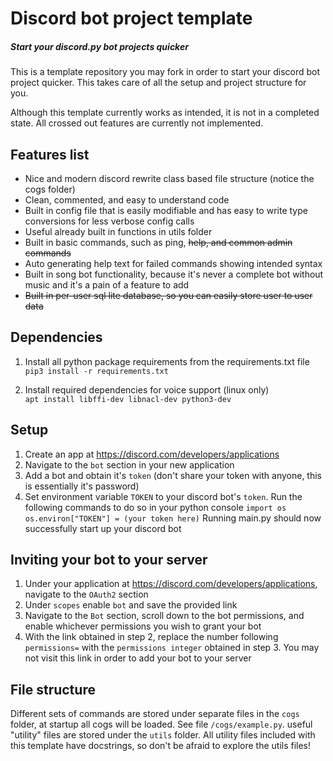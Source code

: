 # Discord bot project template
##### *Start your discord.py bot projects quicker*
This is a template repository you may fork in order to start your discord bot project quicker. This takes care of all
the setup and project structure for you.

Although this template currently works as intended, it is not in a completed state. All crossed out features are
currently not implemented.

## Features list
- Nice and modern discord rewrite class based file structure (notice the cogs folder)
- Clean, commented, and easy to understand code
- Built in config file that is easily modifiable and has easy to write type conversions for less verbose config calls
- Useful already built in functions in utils folder
- Built in basic commands, such as ping, ~~help, and common admin commands~~
- Auto generating help text for failed commands showing intended syntax
- Built in song bot functionality, because it's never a complete bot without music and it's a pain of a feature to add
- ~~Built in per-user sql lite database, so you can easily store user to user data~~

## Dependencies
1. Install all python package requirements from the requirements.txt file  
`pip3 install -r requirements.txt`

2. Install required dependencies for voice support (linux only)  
`apt install libffi-dev libnacl-dev python3-dev`

## Setup
1. Create an app at https://discord.com/developers/applications
2. Navigate to the `bot` section in your new application
3. Add a bot and obtain it's `token` (don't share your token with anyone, this is essentially it's password)
4. Set environment variable `TOKEN` to your discord bot's `token`. Run the following commands to do so in your python console
`import os`  
`os.environ["TOKEN"] = (your token here)`
Running main.py should now successfully start up your discord bot

## Inviting your bot to your server
1. Under your application at https://discord.com/developers/applications, navigate to the `OAuth2` section
2. Under `scopes` enable `bot` and save the provided link
3. Navigate to the `Bot` section, scroll down to the bot permissions, and enable whichever permissions you wish to grant your
bot
4. With the link obtained in step 2, replace the number following `permissions=` with the `permissions integer` obtained
in step 3. You may not visit this link in order to add your bot to your server

## File structure
Different sets of commands are stored under separate files in the `cogs` folder, at startup all cogs will be loaded. See
file `/cogs/example.py`. useful "utility" files are stored under the `utils` folder. All utility files included with this
template have docstrings, so don't be afraid to explore the utils files!